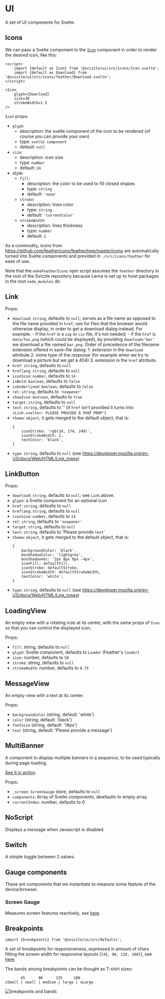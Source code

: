 # UI

A set of UI components for Svelte.

## Icons

We can pass a Svelte component to the [`Icon`](./src/icons/Icon.svelte) component in order to render the desired icon, like this:

```svelte
<script>
	import {default as Icon} from '@svizzle/ui/src/icons/Icon.svelte';
	import {default as Download} from '@svizzle/ui/src/icons/feather/Download.svelte';
</script>

<Icon
	glyph={Download}
	size=30
	strokeWidth=1.5
/>
```

`Icon` props:
- `glyph`
	- description: the svelte component of the icon to be rendered (of course you can provide your own)
	- type: `svelte component`
	- default: `null`
- `size`:
	- description: icon size
	- type: `number`
	- default: `24`
- style:
	- `fill`:
		- description: the color to be used to fill closed shapes
		- type: `string`
		- default: `'none'`
	- `stroke`:
		- description: lines color
		- type: `string`
		- default: `'currentColor'`
	- `strokeWidth`:
		- description: lines thickness
		- type: `number`
		- default: `2`

As a commodity, icons from https://github.com/feathericons/feather/tree/master/icons are automatically turned into Svelte components and provided in `./src/icons/feather` for ease of use.

Note that the `makeFeatherIcons` npm script assumes the `feather` directory in the root of the Svizzle repository because Lerna is set up to hoist packages in the root `node_modules` dir.

## Link

Props:
- `download`: `string`, defaults to `null`; serves as a file name as opposed to the file name provided in `href`; use for files that the browser would otherwise display, in order to get a download dialog instead.
	For example:
		- if the `href` is a `zip` or `csv` file, it's not needed;
		- if the `href` is `data/foo.png` (which could be displayed), by providing `download='bar'` we download a file named `bar.png`.
	Order of precedence of the filename extension offered in save-file dialog:
		1. extension in the `download` attribute
		2. mime type of the response (for example when we try to download a picture but we get a 404)
		3. extension in the `href` attribute.
- `href`: `string`, defaults to `null`
- `hreflang`: `string`, defaults to `null`
- `iconSize`: `number`, defaults to `14`
- `isBold`: `boolean`, defaults to `false`
- `isUnderlined`: `boolean`, defaults to `false`
- `rel`: `string`, defaults to `'noopener'`
- `showIcon`: `boolean`, defaults to `true`
- `target`: `string`, defaults to `null`
- `text`: `string`, defaults to '' (if `href` isn't provided it turns into `<Link.svelte>: PLEASE PROVIDE A `href` PROP'`)
- `theme`: `object`, it gets merged to the default object, that is:
	```
	{
		iconStroke: 'rgb(16, 174, 249)',
		iconStrokeWidth: 2,
		textColor: 'black',
	}
	```
- `type`: `string`, defaults to `null` (see https://developer.mozilla.org/en-US/docs/Web/HTML/Link_types)

## LinkButton

Props:
- `download`: `string`, defaults to `null`; see `Link` above.
- `glyph`: a Svelte component for an optional icon
- `href`: `string`, defaults to `null`
- `hreflang`: `string`, defaults to `null`
- `iconSize`: `number`, defaults to `14`
- `rel`: `string`, defaults to `'noopener'`
- `target`: `string`, defaults to `null`
- `text`: `string`, defaults to 'Please provide `text`'
- `theme`: `object`, it gets merged to the default object, that is:
	```
	{
		backgroundColor: 'black',
		boxShadowColor: 'lightgrey',
		boxShadowVec: '2px 8px 9px -4px',
		iconFill: defaultFill,
		iconStroke: defaultStroke,
		iconStrokeWidth: defaultStrokeWidth,
		textColor: 'white',
	}
	```
- `type`: `string`, defaults to `null` (see https://developer.mozilla.org/en-US/docs/Web/HTML/Link_types)


## LoadingView

An empty view with a rotating icon at its center, with the same props of `Icon` so that you can control the displayed icon.

Props:
- `fill`: string, defaults to `null`
- `glyph`: Svelte component, defaults to `Loader` (Feather's `loader`)
- `size`: number, defaults to `50`
- `stroke`: string, defaults to `null`
- `strokeWidth`: number, defaults to `0.75`

## MessageView

An empty view with a text at its center.

Props:
- `backgroundColor` (string, default: 'white')
- `color` (string, default: 'black')
- `fontSize` (string, default: '14px')
- `text` (string, default: 'Please provide a message')

## MultiBanner

A component to display multiple banners in a sequence, to be used typically during page loading.

[See it in action](https://access-research-development-spatial-data.beis.gov.uk/).

Props:
- `_screen`: `ScreenGauge` store, defaults to `null`
- `components`: Array of Svelte components, dewfaults to empty array
- `currentIndex`: number, defaults to 0

## NoScript

Displays a message when Javascript is disabled.

## Switch

A simple toggle between 2 values.

## Gauge components

These are components that we instantiate to measure some feature of the device/browser.

### Screen Gauge

Measures screen features reactively, see [here](src/gauges/screen).

## Breakpoints

```
import {breakpoints} from '@svizzle/ui/src/defaults';
```

A set of breakpoints for responsiveness, expressed in amount of chars fitting the screen width for responsive layouts (`[45, 90, 135, 180]`), see [here](https://github.com/nestauk/eurito_indicators_ui/issues/7#issuecomment-790848997).

The bands among breakpoints can be thought as T-shirt sizes:
```
       45      90      135     180
xSmall | small | medium | large | xLarge
```

![breakpoints and bands](./doc/breakpoints.png)
